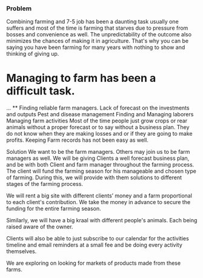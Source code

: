 ### Problem
Combining farming and 7-5 job has been a daunting task usually one suffers and most of the time is farming that starves due to pressure from bosses and convenience as well. The unpredictability of the outcome also minimizes the chances of making it in agriculture. That's why you can be saying you have been farming for many years with nothing to show and thinking of giving up.

# Managing to farm has been a difficult task.
... ** Finding reliable farm managers. 
Lack of forecast on the investments and outputs
Pest and disease management
Finding and Managing laborers
Managing farm activities
Most of the time people just grow crops or rear animals without a proper forecast or to say without a business plan. They do not know when they are making losses and or if they are going to make profits. Keeping Farm records has not been easy as well. 

Solution
We want to be the farm managers. Others may join us to be farm managers as well. We will be giving Clients a well forecast business plan, and be with both Client and farm manager throughout the farming process. The client will fund the farming season for his manageable and chosen type of farming. During this, we will provide with them solutions to different stages of the farming process. 

We will rent a big site with different clients’ money and a farm proportional to each client's contribution. We take the money in advance to secure the funding for the entire farming season.

Similarly, we will have a big kraal with different people's animals. Each being raised aware of the owner. 

Clients will also be able to just subscribe to our calendar for the activities timeline and email reminders at a small fee and be doing every activity themselves.

We are exploring on looking for markets of products made from these farms.
